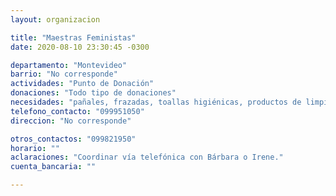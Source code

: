 ```yaml
---
layout: organizacion

title: "Maestras Feministas"
date: 2020-08-10 23:30:45 -0300

departamento: "Montevideo"
barrio: "No corresponde"
actividades: "Punto de Donación"
donaciones: "Todo tipo de donaciones"
necesidades: "pañales, frazadas, toallas higiénicas, productos de limpieza y aseo personal, alimentos no perecederos."
telefono_contacto: "099951050"
direccion: "No corresponde"

otros_contactos: "099821950"
horario: ""
aclaraciones: "Coordinar vía telefónica con Bárbara o Irene."
cuenta_bancaria: ""

---
```


